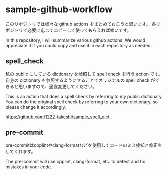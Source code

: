 # sample-github-workflow

このリポジトリでは様々な github actions をまとめておこうと思います。
各リポジトリで必要に応じてコピーして使ってもらえれば幸いです。

In this repository, I will summarize various github actions.
We would appreciate it if you could copy and use it in each repository as needed.

## spell_check

私の public にしている dictionary を参照して spell check を行う action です。自身の dictionary を参照するようにすることでオリジナルの spell check ができると思いますので、適宜変更してください。

This is an action that does a spell check by referring to my public dictionary. You can do the original spell check by referring to your own dictionary, so please change it accordingly.

<https://github.com/1222-takeshi/sample_spell_dict>

## pre-commit
pre-commitはcpplintやclang-formatなどを使用してコードのミス検知と修正をしてくれます。

The pre-commit will use cpplint, clang-format, etc. to detect and fix mistakes in your code.

